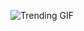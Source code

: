 
<!-- GIF_SECTION -->
![Trending GIF](https://media2.giphy.com/media/v1.Y2lkPThiYjIxNzcyazg3MmczYXM1NGQzaHlxZmpiazJ2c2ZqOWJhMjhjNDZocnAyb3QwOCZlcD12MV9naWZzX3NlYXJjaCZjdD1n/aQ6ya20vAFJdUH3M5D/giphy.gif)
<!-- END_GIF_SECTION -->
